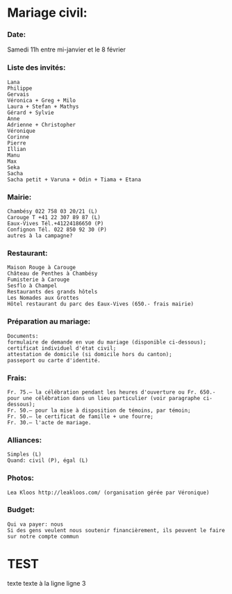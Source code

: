 # Mariage civil:

### Date:
Samedi 11h entre mi-janvier et le 8 février

### Liste des invités:
	Lana
	Philippe
	Gervais
	Véronica + Greg + Milo
	Laura + Stefan + Mathys
	Gérard + Sylvie
	Anne
	Adrienne + Christopher
	Véronique
	Corinne
	Pierre
	Illian
	Manu
	Max
	Seka
	Sacha
	Sacha petit + Varuna + Odin + Tiama + Etana

### Mairie:
	Chambésy 022 758 03 20/21 (L)
	Carouge T +41 22 307 89 87 (L)
	Eaux-Vives Tél.+41224186650 (P)
	Confignon Tél. 022 850 92 30 (P)
	autres à la campagne?

### Restaurant:
	Maison Rouge à Carouge
	Château de Penthes à Chambésy
	Fumisterie à Carouge
	Sesflo à Champel
	Restaurants des grands hôtels
	Les Nomades aux Grottes
	Hôtel restaurant du parc des Eaux-Vives (650.- frais mairie)


### Préparation au mariage:
	Documents:
	formulaire de demande en vue du mariage (disponible ci-dessous);
	certificat individuel d'état civil;
	attestation de domicile (si domicile hors du canton);
	passeport ou carte d'identité. 

### Frais:
	Fr. 75.– la célébration pendant les heures d'ouverture ou Fr. 650.- pour une célébration dans un lieu particulier (voir paragraphe ci-dessous);
	Fr. 50.– pour la mise à disposition de témoins, par témoin;
	Fr. 50.– le certificat de famille + une fourre;
	Fr. 30.– l'acte de mariage.

### Alliances:
	Simples (L)
	Quand: civil (P), égal (L)
	
### Photos:
	Lea Kloos http://leakloos.com/ (organisation gérée par Véronique)
	
### Budget:
	Qui va payer: nous
	Si des gens veulent nous soutenir financièrement, ils peuvent le faire sur notre compte commun

# TEST

texte
texte à la ligne
ligne 3

